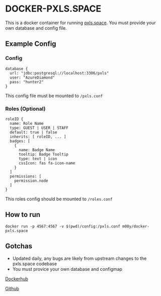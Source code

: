# DOCKER-PXLS.SPACE

This is a docker container for running [pxls.space](https://github.com/pxlsspace/Pxls). You must provide your own database and config file.

## Example Config
### Config
```
database {
  url: "jdbc:postgresql://localhost:3306/pxls"
  user: "AzureDiamond"
  pass: "hunter2"
}
```
This config file must be mounted to `/pxls.conf`

### Roles (Optional)
```
roleID {
  name: Role Name
  type: GUEST | USER | STAFF
  default: true | false
  inherits: [ roleID, ... ]
  badges: [
    {
      name: Badge Name
      tooltip: Badge Tooltip
      type: text | icon
      cssIcon: fas fa-icon-name
    }
  ]
  permissions: [
    permission.node
  ]
}
```
This roles config should be mounted to `/roles.conf`



## How to run

```
docker run -p 4567:4567 -v $(pwd)/config:/pxls.conf m08y/docker-pxls.space
```

## Gotchas

- Updated daily, any bugs are likely from upstream changes to the pxls.space codebase
- You must provice your own database and configmap


[Dockerhub](https://hub.docker.com/r/m08y/docker-pxls.space)

[Github](https://github.com/aneurinprice/docker-pxls.space/)
